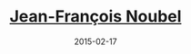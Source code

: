 ---
title: <a href='http://noubel.com/about' target='blank'>Jean-François Noubel</a>
layout: default
date: 2015-02-17
img: ../people/noubel.png
link: speakers/noubel
category: Speakers
description: |
    <p class="lead"><a href="speakers/noubel">Title to be announced</a></p>

---